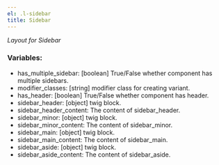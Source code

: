 ```yaml
---
el: .l-sidebar
title: Sidebar
---
```

_Layout for Sidebar_

### Variables:
* has_multiple_sidebar: [boolean] True/False whether component has multiple sidebars.
* modifier_classes: [string] modifier class for creating variant.
* has_header: [boolean] True/False whether component has header.
* sidebar_header: [object] twig block.
* sidebar_header_content: The content of sidebar_header.
* sidebar_minor: [object] twig block.
* sidebar_minor_content: The content of sidebar_minor.
* sidebar_main: [object] twig block.
* sidebar_main_content: The content of sidebar_main.
* sidebar_aside: [object] twig block.
* sidebar_aside_content: The content of sidebar_aside.
